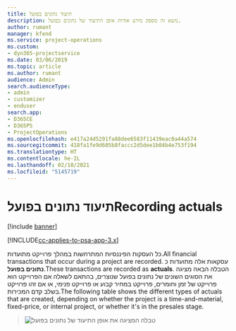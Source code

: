 ```yaml
---
title: תיעוד נתונים בפועל
description: נושא זה מספק מידע אודות אופן התיעוד של נתונים בפועל.
author: rumant
manager: kfend
ms.service: project-operations
ms.custom:
- dyn365-projectservice
ms.date: 03/06/2019
ms.topic: article
ms.author: rumant
audience: Admin
search.audienceType:
- admin
- customizer
- enduser
search.app:
- D365CE
- D365PS
- ProjectOperations
ms.openlocfilehash: e417a24d5291fa88dee6583f11439eac0a44a574
ms.sourcegitcommit: 418fa1fe9d605b8faccc2d5dee1b04b4e753f194
ms.translationtype: HT
ms.contentlocale: he-IL
ms.lasthandoff: 02/10/2021
ms.locfileid: "5145719"
---
```

# <a name="recording-actuals"></a><span data-ttu-id="7f023-103">תיעוד נתונים בפועל</span><span class="sxs-lookup"><span data-stu-id="7f023-103">Recording actuals</span></span> 

[!include [banner](../includes/psa-now-project-operations.md)]

[!INCLUDE[cc-applies-to-psa-app-3.x](../includes/cc-applies-to-psa-app-3x.md)]

<span data-ttu-id="7f023-104">כל העסקות הפיננסיות המתרחשות במהלך פרוייקט מתועדות.</span><span class="sxs-lookup"><span data-stu-id="7f023-104">All financial transactions that occur during a project are recorded.</span></span> <span data-ttu-id="7f023-105">עסקאות אלה מתועדות כ **נתונים בפועל**.</span><span class="sxs-lookup"><span data-stu-id="7f023-105">These transactions are recorded as **actuals**.</span></span> <span data-ttu-id="7f023-106">הטבלה הבאה מציגה את הסוגים השונים של נתונים בפועל שנוצרים, בהתאם לשאלה אם הפרוייקט הוא פרוייקט של זמן וחומרים, פרוייקט במחיר קבוע או פרוייקט פנימי, או אם זהו פרוייקט בשלב קדם המכירות.</span><span class="sxs-lookup"><span data-stu-id="7f023-106">The following table shows the different types of actuals that are created, depending on whether the project is a time-and-material, fixed-price, or internal project, or whether it's in the presales stage.</span></span>

> ![טבלה המציגה את אופן התיעוד של נתונים בפועל](media/advanced-table2.png)
